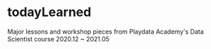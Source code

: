 # todayLearned
Major lessons and workshop pieces from Playdata Academy's Data Scientist course 2020.12 ~ 2021.05
